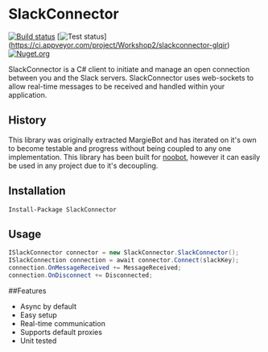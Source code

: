 # SlackConnector 

[![Build status](https://ci.appveyor.com/api/projects/status/m92929hjx6ab3jpl?svg=true)](https://ci.appveyor.com/project/Workshop2/slackconnector-glqir) [![Test status](http://teststatusbadge.azurewebsites.net/api/status/Workshop2/slackconnector-glqir)]
(https://ci.appveyor.com/project/Workshop2/slackconnector-glqir)  [![Nuget.org](https://img.shields.io/nuget/v/SlackConnector.svg?style=flat)](https://www.nuget.org/packages/SlackConnector)




SlackConnector is a C# client to initiate and manage an open connection between you and the Slack servers. SlackConnector uses web-sockets to allow real-time messages to be received and handled within your application.

## History
This library was originally extracted MargieBot and has iterated on it's own to become testable and progress without being coupled to any one implementation. This library has been built for [noobot](http://github.com/noobot/noobot), however it can easily be used in any project due to it's decoupling.


## Installation
 
```
Install-Package SlackConnector
```


## Usage

``` cs
ISlackConnector connector = new SlackConnector.SlackConnector();
ISlackConnection connection = await connector.Connect(slackKey);
connection.OnMessageReceived += MessageReceived;
connection.OnDisconnect += Disconnected;
```

##Features

 - Async by default
 - Easy setup
 - Real-time communication
 - Supports default proxies
 - Unit tested
